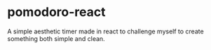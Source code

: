 # pomodoro-react
A simple aesthetic timer made in react to challenge myself to create something both simple and clean.
